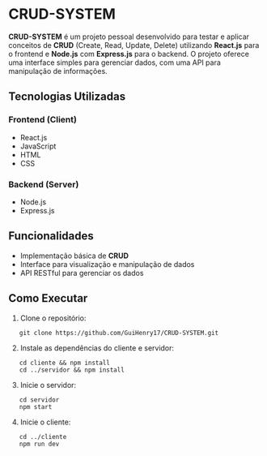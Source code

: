 # CRUD-SYSTEM

**CRUD-SYSTEM** é um projeto pessoal desenvolvido para testar e aplicar conceitos de **CRUD** (Create, Read, Update, Delete) utilizando **React.js** para o frontend e **Node.js** com **Express.js** para o backend. O projeto oferece uma interface simples para gerenciar dados, com uma API para manipulação de informações.

## Tecnologias Utilizadas

### **Frontend (Client)**
- React.js  
- JavaScript  
- HTML  
- CSS  

### **Backend (Server)**
- Node.js  
- Express.js  

## Funcionalidades

- Implementação básica de **CRUD**  
- Interface para visualização e manipulação de dados  
- API RESTful para gerenciar os dados  

## Como Executar

1. Clone o repositório:
```
   git clone https://github.com/GuiHenry17/CRUD-SYSTEM.git
  ```
2. Instale as dependências do cliente e servidor:
```
   cd cliente && npm install
   cd ../servidor && npm install
   ```
3. Inicie o servidor:
```
   cd servidor
   npm start
   ```
4. Inicie o cliente:
```
   cd ../cliente
   npm run dev
   ```
